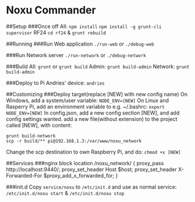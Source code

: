 Noxu Commander
==================
##Setup
###Once off
All:
`npm install`
`npm install -g grunt-cli supervisor`
RF24
`cd rf24` & `grunt rebuild`

##Running
###Run Web application
`./run-web` or `./debug-web`

###Run Network server
`./run-network` or `./debug-network`

###Build
All:     `grunt` or `grunt build`
Admin:   `grunt build-admin`
Network: `grunt build-admin`

###Deploy to Pi
Andries' device: `andries`

##Customizing
###Deploy target(replace [NEW] with new config name)
On Windows, add a system/user variable:
`NODE_ENV=[NEW]`
On Linux and Rasperry Pi, add an environment variable to e.g. ~/.bashrc:
`export NODE_ENV=[NEW]`
In config.json, add a new config section [NEW], and add config settings wanted.
add a new file(without extension) to the project called [NEW], with content:
```
grunt build-network
scp -r build/** pi@192.168.1.3:/var/www/noxu_network
```
Change the scp destination to own Raspberry Pi, and do:
`chmod +x [NEW]`

##Services
###nginx block
location /noxu_network/ {
    proxy_pass http://localhost:9440/;
    proxy_set_header Host $host;
    proxy_set_header X-Forwarded-For $proxy_add_x_forwarded_for;
}

###init.d
Copy `service/noxu` to `/etc/init.d` and use as normal service:
`/etc/init.d/noxu start` & `/etc/init.d/noxu stop`
